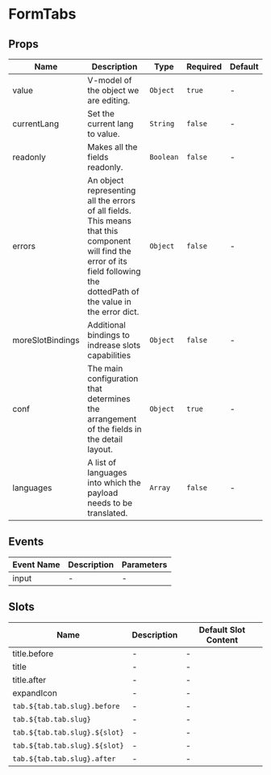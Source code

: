 # FormTabs

## Props

<!-- @vuese:FormTabs:props:start -->

|Name|Description|Type|Required|Default|
|---|---|---|---|---|
|value|V-model of the object we are editing.|`Object`|`true`|-|
|currentLang|Set the current lang to value.|`String`|`false`|-|
|readonly|Makes all the fields readonly.|`Boolean`|`false`|-|
|errors|An object representing all the errors of all fields. This means that this component will find the error of its field following the dottedPath of the value in the error dict.|`Object`|`false`|-|
|moreSlotBindings|Additional bindings to indrease slots capabilities|`Object`|`false`|-|
|conf|The main configuration that determines the arrangement of the fields in the detail layout.|`Object`|`true`|-|
|languages|A list of languages into which the payload needs to be translated.|`Array`|`false`|-|

<!-- @vuese:FormTabs:props:end -->


## Events

<!-- @vuese:FormTabs:events:start -->

|Event Name|Description|Parameters|
|---|---|---|
|input|-|-|

<!-- @vuese:FormTabs:events:end -->


## Slots

<!-- @vuese:FormTabs:slots:start -->

|Name|Description|Default Slot Content|
|---|---|---|
|title.before|-|-|
|title|-|-|
|title.after|-|-|
|expandIcon|-|-|
|`tab.${tab.tab.slug}.before`|-|-|
|`tab.${tab.tab.slug}`|-|-|
|`tab.${tab.tab.slug}.${slot}`|-|-|
|`tab.${tab.tab.slug}.${slot}`|-|-|
|`tab.${tab.tab.slug}.after`|-|-|

<!-- @vuese:FormTabs:slots:end -->



